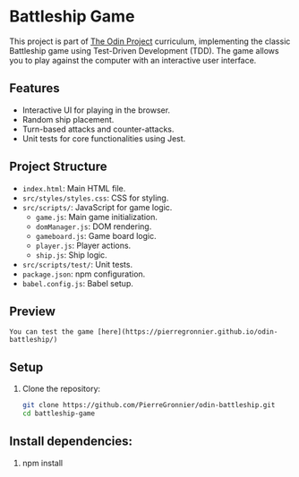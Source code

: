 # Battleship Game

This project is part of [The Odin Project](https://www.theodinproject.com/) curriculum, implementing the classic Battleship game using Test-Driven Development (TDD). The game allows you to play against the computer with an interactive user interface.

## Features

- Interactive UI for playing in the browser.
- Random ship placement.
- Turn-based attacks and counter-attacks.
- Unit tests for core functionalities using Jest.

## Project Structure

- `index.html`: Main HTML file.
- `src/styles/styles.css`: CSS for styling.
- `src/scripts/`: JavaScript for game logic.
  - `game.js`: Main game initialization.
  - `domManager.js`: DOM rendering.
  - `gameboard.js`: Game board logic.
  - `player.js`: Player actions.
  - `ship.js`: Ship logic.
- `src/scripts/test/`: Unit tests.
- `package.json`: npm configuration.
- `babel.config.js`: Babel setup.

## Preview

    You can test the game [here](https://pierregronnier.github.io/odin-battleship/)

## Setup

1. Clone the repository:
   ```bash
   git clone https://github.com/PierreGronnier/odin-battleship.git
   cd battleship-game
   ```

## Install dependencies:

1. npm install
